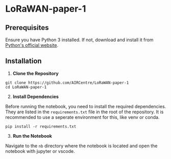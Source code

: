 # LoRaWAN-paper-1

## Prerequisites

Ensure you have Python 3 installed. If not, download and install it from [Python's official website](https://www.python.org/downloads/).

## Installation

1. **Clone the Repository**
```
git clone https://github.com/AIRCentre/LoRaWAN-paper-1
cd LoRaWAN-paper-1
```

2. **Install Dependencies**

Before running the notebook, you need to install the required dependencies. They are listed in the `requirements.txt` file in the root of the repository. It is recommended to use a seperate environment for this, like venv or conda.

```
pip install -r requirements.txt
```

3. **Run the Notebook**

Navigate to the `nb` directory where the notebook is located and open the notebook with jupyter or vscode.


